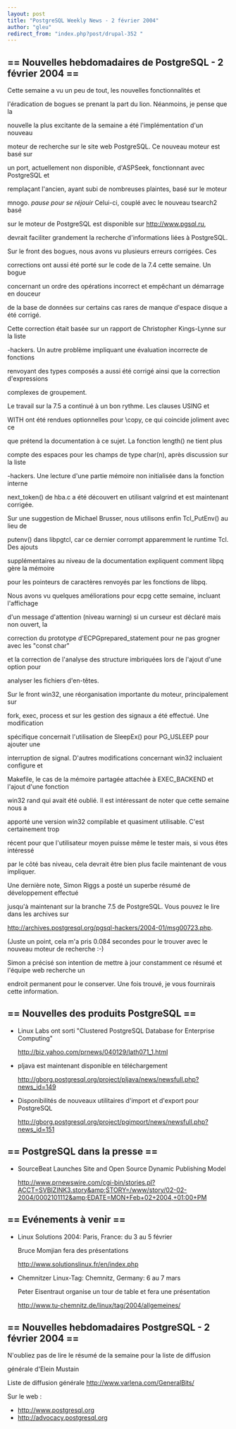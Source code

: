 ```yaml
---
layout: post
title: "PostgreSQL Weekly News - 2 février 2004"
author: "gleu"
redirect_from: "index.php?post/drupal-352 "
---
```



<h2>== Nouvelles hebdomadaires de PostgreSQL - 2 février 2004 ==</h2>

<p>Cette semaine a vu un peu de tout, les nouvelles fonctionnalités et

l'éradication de bogues se prenant la part du lion. Néanmoins, je pense que la

nouvelle la plus excitante de la semaine a été l'implémentation d'un nouveau

moteur de recherche sur le site web PostgreSQL. Ce nouveau moteur est basé sur

un port, actuellement non disponible, d'ASPSeek, fonctionnant avec PostgreSQL et

remplaçant l'ancien, ayant subi de nombreuses plaintes, basé sur le moteur

mnogo. <em>pause pour se réjouir</em> Celui-ci, couplé avec le nouveau tsearch2 basé

sur le moteur de PostgreSQL est disponible sur <a href="http://www.pgsql.ru/">http://www.pgsql.ru</a>,

devrait faciliter grandement la recherche d'informations liées à PostgreSQL.

</p>

<p>Sur le front des bogues, nous avons vu plusieurs erreurs corrigées. Ces

corrections ont aussi été porté sur le code de la 7.4 cette semaine. Un bogue

concernant un ordre des opérations incorrect et empêchant un démarrage en douceur

de la base de données sur certains cas rares de manque d'espace disque a été corrigé.

Cette correction était basée sur un rapport de Christopher Kings-Lynne sur la liste

-hackers. Un autre problème impliquant une évaluation incorrecte de fonctions

renvoyant des types composés a aussi été corrigé ainsi que la correction d'expressions

complexes de groupement.</p>

<p>Le travail sur la 7.5 a continué à un bon rythme. Les clauses USING et

WITH ont été rendues optionnelles pour \copy, ce qui coincide joliment avec ce

que prétend la documentation à ce sujet. La fonction length() ne tient plus

compte des espaces pour les champs de type char(n), après discussion sur la liste

-hackers. Une lecture d'une partie mémoire non initialisée dans la fonction interne

next_token() de hba.c a été découvert en utilisant valgrind et est maintenant corrigée.

Sur une suggestion de Michael Brusser, nous utilisons enfin Tcl_PutEnv() au lieu de

putenv() dans libpgtcl, car ce dernier corrompt apparemment le runtime Tcl. Des ajouts

supplémentaires au niveau de la documentation expliquent comment libpq gère la mémoire

pour les pointeurs de caractères renvoyés par les fonctions de libpq.</p>

<p>Nous avons vu quelques améliorations pour ecpg cette semaine, incluant l'affichage

d'un message d'attention (niveau warning) si un curseur est déclaré mais non ouvert, la

correction du prototype d'ECPGprepared_statement pour ne pas grogner avec les "const char"

et la correction de l'analyse des structure imbriquées lors de l'ajout d'une option pour

analyser les fichiers d'en-têtes.</p>

<p>Sur le front win32, une réorganisation importante du moteur, principalement sur

fork, exec, process et sur les gestion des signaux a été effectué. Une modification

spécifique concernait l'utilisation de SleepEx() pour PG_USLEEP pour ajouter une

interruption de signal. D'autres modifications concernant win32 incluaient configure et

Makefile, le cas de la mémoire partagée attachée à EXEC_BACKEND et l'ajout d'une fonction

win32 rand qui avait été oublié. Il est intéressant de noter que cette semaine nous a

apporté une version win32 compilable et quasiment utilisable. C'est certainement trop

récent pour que l'utilisateur moyen puisse même le tester mais, si vous êtes intéressé

par le côté bas niveau, cela devrait être bien plus facile maintenant de vous impliquer.</p>

<p>Une dernière note, Simon Riggs a posté un superbe résumé de développement effectué

jusqu'à maintenant sur la branche 7.5 de PostgreSQL. Vous pouvez le lire dans les archives sur

<a href="http://archives.postgresql.org/pgsql-hackers/2004-01/msg00723.php">http://archives.postgresql.org/pgsql-hackers/2004-01/msg00723.php</a>.

(Juste un point, cela m'a pris 0.084 secondes pour le trouver avec le nouveau moteur de recherche :-)

Simon a précisé son intention de mettre à jour constamment ce résumé et l'équipe web recherche un

endroit permanent pour le conserver. Une fois trouvé, je vous fournirais cette information.</p>

<!--more-->


<p><!--break--></p>

<h2>== Nouvelles des produits PostgreSQL ==</h2>

<ul>

<li>Linux Labs ont sorti "Clustered PostgreSQL Database for Enterprise Computing"<br />

<a href="http://biz.yahoo.com/prnews/040129/lath071_1.html">http://biz.yahoo.com/prnews/040129/lath071_1.html</a></li>

<li>pljava est maintenant disponible en téléchargement<br />

<a href="http://gborg.postgresql.org/project/pljava/news/newsfull.php?news_id=149">http://gborg.postgresql.org/project/pljava/news/newsfull.php?news_id=149</a></li>

<li>Disponibilités de nouveaux utilitaires d'import et d'export pour PostgreSQL<br />

<a href="http://gborg.postgresql.org/project/pgimport/news/newsfull.php?news_id=151">http://gborg.postgresql.org/project/pgimport/news/newsfull.php?news_id=151</a></li>

</ul>

<h2>== PostgreSQL dans la presse ==</h2>

<ul>

<li>SourceBeat Launches Site and Open Source Dynamic Publishing Model<br />

<a href="http://www.prnewswire.com/cgi-bin/stories.pl?ACCT=SVBIZINK3.story&amp;STORY=/www/story/02-02-2004/0002101112&amp;EDATE=MON+Feb+02+2004,+01:00+PM">http://www.prnewswire.com/cgi-bin/stories.pl?ACCT=SVBIZINK3.story&amp;STORY=/www/story/02-02-2004/0002101112&amp;EDATE=MON+Feb+02+2004,+01:00+PM</a></li>

</ul>

<h2>== Evénements à venir ==</h2>

<ul>

<li>Linux Solutions 2004: Paris, France: du 3 au 5 février<br />

Bruce Momjian fera des présentations<br />

<a href="http://www.solutionslinux.fr/en/index.php">http://www.solutionslinux.fr/en/index.php</a></li>

<li>Chemnitzer Linux-Tag: Chemnitz, Germany: 6 au 7 mars<br />

Peter Eisentraut organise un tour de table et fera une présentation<br />

<a href="http://www.tu-chemnitz.de/linux/tag/2004/allgemeines/">http://www.tu-chemnitz.de/linux/tag/2004/allgemeines/</a></li>

</ul>

<h2>== Nouvelles hebdomadaires PostgreSQL - 2 février 2004 ==</h2>

<p>N'oubliez pas de lire le résumé de la semaine pour la liste de diffusion

générale d'Elein Mustain</p>

<p>Liste de diffusion générale <a href="http://www.varlena.com/GeneralBits/">http://www.varlena.com/GeneralBits/</a>

</p>

<p>Sur le web :

</p>

<ul>

<li><a href="http://www.postgresql.org">http://www.postgresql.org</a></li>

<li><a href="http://advocacy.postgresql.org">http://advocacy.postgresql.org</a></li>

</ul>